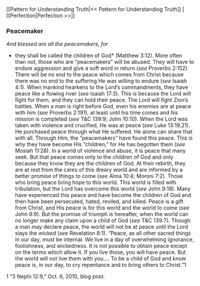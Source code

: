 [[Pattern for Understanding Truth|<< Pattern for Understanding Truth]]  |  [[Perfection|Perfection >>]]

### Peacemaker

*And blessed are all the peacemakers, for*
* they shall be called the children of God* (Matthew 3:12). More often than not, those who are “peacemakers” will be abused. They will have to endure aggression and give a soft word in return (*see* Proverbs 2:152). There will be no end to the peace which comes from Christ because there was no end to the suffering He was willing to endure (*see* Isaiah 4:1). When mankind hearkens to the Lord’s commandments, they have peace like a flowing river (*see* Isaiah 17:3). This is because the Lord will fight for them, and they can hold their peace. The Lord will fight Zion’s battles. When a man is right before God, even his enemies are at peace with him (*see* Proverbs 2:191), at least until his time comes and his mission is completed (*see* T&C 139:9; John 10:10). When the Lord was taken with violence and crucified, He was at peace (*see* Luke 13:19,21). He purchased peace through what He suffered. He alone can share that with all. Through Him, the “peacemakers” have found this peace. This is why they have become His “children,” for He has begotten them (*see* Mosiah 11:28). In a world of violence and abuse, it is peace that many seek. But that peace comes only to the children of God and only because they know they are the children of God. At their rebirth, they are at rest from the cares of this dreary world and are informed by a better promise of things to come (*see* Alma 10:4; Moroni 7:2). Those who bring peace bring hope to this world. This world is filled with tribulation, but the Lord has overcome this world (*see* John 9:18). Many have experienced this peace and have become the children of God and then have been persecuted, hated, reviled, and killed. Peace is a gift from Christ, and His peace is for this world and the world to come (*see* John 9:9). But the promise of triumph is hereafter, when the world can no longer make any claim upon a child of God (*see* T&C 139:7). Though a man may declare peace, the world will not be at peace until the Lord slays the wicked (*see* Revelation 8:1). “Peace, as all other sacred things in our day, must be internal. We live in a day of overwhelming ignorance, foolishness, and wickedness. It is not possible to obtain peace except on the terms which allow it. If you live those, you will have peace. But the world will not live them with you…. To be a child of God and know peace is, in our day, to cry repentance and to bring others to Christ.”1



1 “3 Nephi 12:9,” Oct. 6, 2010, blog post.